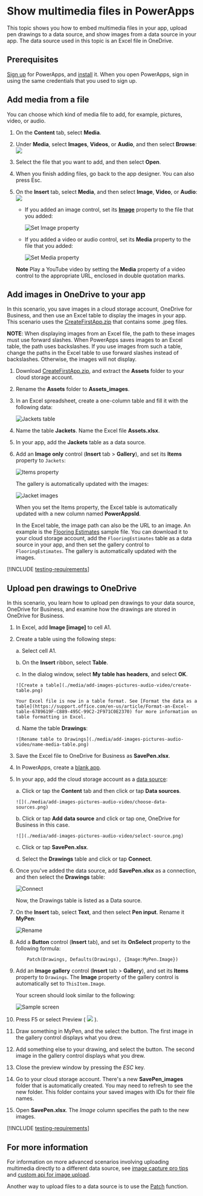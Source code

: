 <properties
	pageTitle="Embed multimedia files into a PowerApps app and upload | Microsoft PowerApps"
	description="Show multimedia files in an app, and upload them to a data source"
	services=""
	suite="powerapps"
	documentationCenter=""
	authors="RickSaling"
	manager="anneta"
	editor=""/>

<tags
   ms.service="powerapps"
   ms.devlang="na"
   ms.topic="article"
   ms.tgt_pltfrm="na"
   ms.workload="na"
   ms.date="12/28/2016"
   ms.author="ricksal"/>

# Show multimedia files in PowerApps

This topic shows you how to embed multimedia files in your app, upload pen drawings to a data source, and show images from a data source in your app. The data source used in this topic is an Excel file in OneDrive.

## Prerequisites

[Sign up](../articles/signup-for-powerapps.md) for PowerApps, and [install](http://aka.ms/powerappsinstall) it. When you open PowerApps, sign in using the same credentials that you used to sign up.

## Add media from a file ##
You can choose which kind of media file to add, for example, pictures, video, or audio.

1. On the **Content** tab, select **Media**.
2. Under **Media**, select **Images**, **Videos**, or **Audio**, and then select **Browse**:  
	![][1]  
3. Select the file that you want to add, and then select **Open**.
4. When you finish adding files, go back to the app designer. You can also press Esc.
5. On the **Insert** tab, select **Media**, and then select **Image**, **Video**, or **Audio**:  
	![][8]

	- If you added an image control, set its **[Image](controls/properties-visual.md)** property to the file that you added:  

		![Set Image property][9]

	- If you added a video or audio control, set its **Media** property to the file that you added:  

		![Set Media property][10]

	**Note** Play a YouTube video by setting the **Media** property of a video control to the appropriate URL, enclosed in double quotation marks.

## Add images in OneDrive to your app

In this scenario, you save images in a cloud storage account, OneDrive for Business, and then use an Excel table to display the images in your app. This scenario uses the [CreateFirstApp.zip](http://pwrappssamples.blob.core.windows.net/samples/CreateFirstApp.zip) that contains some .jpeg files.

**NOTE**: When displaying images from an Excel file, the path to these images must use forward slashes. When PowerApps saves images to an Excel table, the path uses backslashes. If you use images from such a table, change the paths in the Excel table to use forward slashes instead of backslashes. Otherwise, the images will not display.  

1. Download [CreateFirstApp.zip](http://pwrappssamples.blob.core.windows.net/samples/CreateFirstApp.zip), and extract the **Assets** folder to your cloud storage account.

2. Rename the **Assets** folder to **Assets_images**.
3. In an Excel spreadsheet, create a one-column table and fill it with the following data:

	![Jackets table](./media/add-images-pictures-audio-video/jackets.png)

4. Name the table **Jackets**. Name the Excel file **Assets.xlsx**.

5. In your app, add the **Jackets** table as a data source.  

6. Add an **Image only** control (**Insert** tab > **Gallery**), and set its **Items** property to `Jackets`:  

	![Items property](./media/add-images-pictures-audio-video/items-jackets.png)

	The gallery is automatically updated with the images:  

	![Jacket images](./media/add-images-pictures-audio-video/images.png)

	When you set the Items property, the Excel table is automatically updated with a new column named __PowerAppsId__.

	In the Excel table, the image path can also be the URL to an image. An example is the [Flooring Estimates](http://pwrappssamples.blob.core.windows.net/samples/FlooringEstimates.xlsx) sample file. You can download it to your cloud storage account, add the `FlooringEstimates` table as a data source in your app, and then set the gallery control to `FlooringEstimates`. The gallery is automatically updated with the images.


[!INCLUDE [testing-requirements](../includes/testing-requirements.md)]


## Upload pen drawings to OneDrive

In this scenario, you learn how to upload pen drawings to your data source, OneDrive for Business, and examine how the drawings are stored in OneDrive for Business.

1. In Excel, add **Image [image]** to cell A1.

2.	Create a table using the following steps:    

	a. Select cell A1.

	b. On the **Insert** ribbon, select **Table**.

	c. In the dialog window, select **My table has headers**, and select **OK**.

		![Create a table](./media/add-images-pictures-audio-video/create-table.png)

		Your Excel file is now in a table format. See [Format the data as a table](https://support.office.com/en-us/article/Format-an-Excel-table-6789619F-C889-495C-99C2-2F971C0E2370) for more information on table formatting in Excel.

	d. Name the table **Drawings**:  

		![Rename table to Drawings](./media/add-images-pictures-audio-video/name-media-table.png)

3. Save the Excel file to OneDrive for Business as **SavePen.xlsx**.

2.	In PowerApps, create a [blank app](get-started-create-from-blank.md).

3.	In your app, add the cloud storage account as a [data source](add-data-connection.md):

	a.	Click or tap the **Content** tab and then click or tap **Data sources**.

		![](./media/add-images-pictures-audio-video/choose-data-sources.png)

	b.	Click or tap **Add data source** and click or tap one, OneDrive for Business in this case.

		![](./media/add-images-pictures-audio-video/select-source.png)

	c.	Click or tap **SavePen.xlsx**.

	d.	Select the **Drawings** table and click or tap **Connect**.

4. Once you've added the data source, add **SavePen.xlsx** as a connection, and then select the **Drawings** table:  

	![Connect](./media/add-images-pictures-audio-video/savepen.png)  

	Now, the Drawings table is listed as a Data source.

5.  On the **Insert** tab, select **Text**, and then select **Pen input**. Rename it **MyPen**:  

	![Rename](./media/add-images-pictures-audio-video/rename-mypen.png)

6.	Add a **Button** control (**Insert** tab), and set its **OnSelect** property to the following formula:

			Patch(Drawings, Defaults(Drawings), {Image:MyPen.Image})

7.	Add an **Image gallery** control (**Insert** tab > **Gallery**), and set its **Items** property to `Drawings`. The **Image** property of the gallery control is automatically set to `ThisItem.Image`.

	Your screen should look similar to the following:  

	![Sample screen](./media/add-images-pictures-audio-video/screen.png)

8.	Press F5 or select Preview ( ![](./media/add-images-pictures-audio-video/preview.png) ).

9. Draw something in MyPen, and the select the button. The first image in the gallery control displays what you drew.

10. Add something else to your drawing, and select the button. The second image in the gallery control displays what you drew.

11.	Close the preview window by pressing the *ESC* key.

12. Go to your cloud storage account. There's a new **SavePen_images** folder that is automatically created. You may need to refresh to see the new folder. This folder contains your saved images with IDs for their file names.

10.	Open **SavePen.xlsx**. The *Image* column specifies the path to the new images.



[!INCLUDE [testing-requirements](../includes/testing-requirements.md)]

## For more information

For information on more advanced scenarios involving uploading multimedia directly to a different data source, see [image capture pro tips](https://powerapps.microsoft.com/blog/image-capture-pro-tips/) and [custom api for image upload](https://powerapps.microsoft.com/blog/custom-api-for-image-upload/).

Another way to upload files to a data source is to use the [Patch](functions/function-patch.md) function.


[1]: ./media/add-images-pictures-audio-video/add-image-video-audio-file.png
[3]: ./media/add-images-pictures-audio-video/add-intro-sound.png
[4]: ./media/add-images-pictures-audio-video/add-picture.png
[5]: ./media/add-images-pictures-audio-video/camera-gallery.png
[6]: ./media/add-images-pictures-audio-video/audio-gallery.png
[7]: ./media/add-images-pictures-audio-video/pen-gallery.png
[8]: ./media/add-images-pictures-audio-video/mediaoptions.png
[9]: ./media/add-images-pictures-audio-video/imageproperty.png
[10]: ./media/add-images-pictures-audio-video/mediaproperty.png
[11]: ./media/add-images-pictures-audio-video/renamecamera.png
